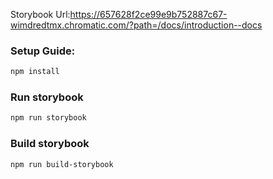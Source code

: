 Storybook Url:https://657628f2ce99e9b752887c67-wimdredtmx.chromatic.com/?path=/docs/introduction--docs

### Setup Guide:
```bash
npm install
```
### Run storybook
```bash
npm run storybook
```
### Build storybook
```bash
npm run build-storybook
```
